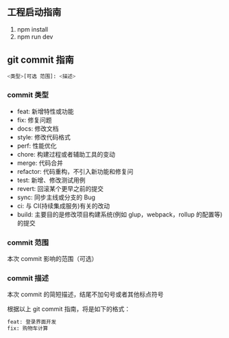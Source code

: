 ## 工程启动指南

1. npm install
2. npm run dev

## git commit 指南

```bash
<类型>[可选 范围]: <描述>
```

### commit 类型

- feat: 新增特性或功能
- fix: 修复问题
- docs: 修改文档
- style: 修改代码格式
- perf: 性能优化
- chore: 构建过程或者辅助工具的变动
- merge: 代码合并
- refactor: 代码重构，不引入新功能和修复问
- test: 新增、修改测试用例
- revert: 回滚某个更早之前的提交
- sync: 同步主线或分支的 Bug
- ci: 与 CI(持续集成服务)有关的改动
- build: 主要目的是修改项目构建系统(例如 glup，webpack，rollup 的配置等)的提交

### commit 范围

本次 commit 影响的范围（可选）

### commit 描述

本次 commit 的简短描述，结尾不加句号或者其他标点符号

根据以上 git commit 指南，将是如下的格式：

```bash
feat: 登录界面开发
fix: 购物车计算
```
